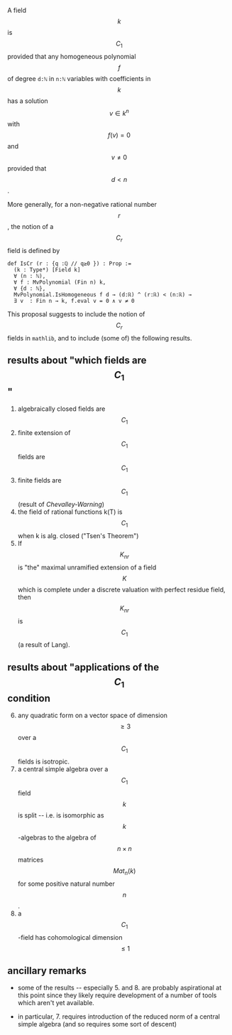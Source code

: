 
A field $$k$$ is $$C_1$$ provided that any homogeneous polynomial $$f$$ of degree `d:ℕ` in `n:ℕ` variables with coefficients in $$k$$ has a solution $$v ∈ k^n$$ with $$f(v) = 0$$ and $$v ≠ 0$$ provided that $$d < n$$.

More generally, for a non-negative rational number $$r$$, the notion of a $$C_r$$ field is defined by

``` lean4
def IsCr (r : {q :ℚ // q≥0 }) : Prop :=
  (k : Type*) [Field k]
  ∀ (n : ℕ),
  ∀ f : MvPolynomial (Fin n) k,
  ∀ {d : ℕ},
  MvPolynomial.IsHomogeneous f d → (d:ℝ) ^ (r:ℝ) < (n:ℝ) →
  ∃ v  : Fin n → k, f.eval v = 0 ∧ v ≠ 0
```

This proposal suggests to include the notion of $$C_r$$ fields in `mathlib`, and to include (some of) the following results.

## results about "which fields are $$C_1$$"

1. algebraically closed fields are $$C_1$$ 
2. finite extension of $$C_1$$ fields are $$C_1$$
3. finite fields are $$C_1$$ (result of *Chevalley-Warning*)
4. the field of rational functions k(T) is $$C_1$$ when k is alg. closed ("Tsen's Theorem")
5. If $$K_{nr}$$ ​ is "the" maximal unramified extension of a field $$K$$ which is complete under a discrete valuation with perfect residue field, then $$K_{nr}$$ ​ is $$C_1$$ (a result of Lang).

## results about "applications of the $$C_1$$ condition

6. any quadratic form on a vector space of dimension $$≥3$$ over a $$C_1$$ fields is isotropic.
7. a central simple algebra over a $$C_1$$ field $$k$$ is split -- i.e. is isomorphic as $$k$$-algebras to the algebra of $$n × n$$ matrices $$Mat_n(k)$$ for some positive natural number $$n$$.
8. a $$C_1$$-field has cohomological dimension $$≤ 1$$   
   
## ancillary remarks

- some of the results -- especially 5. and 8. are probably aspirational at this point since they likely require development of a number of tools which aren't yet available.
  
- in particular, 7. requires introduction of the reduced norm of a central simple algebra (and so requires some sort of descent)
  
